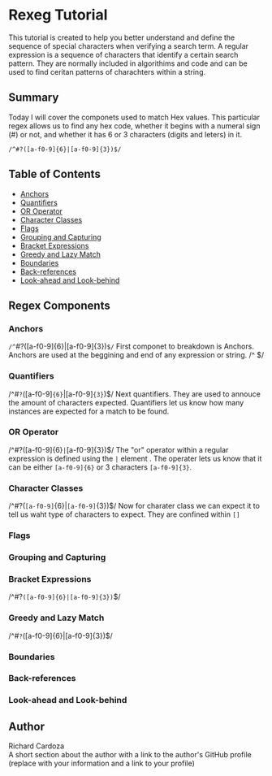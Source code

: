 # Rexeg Tutorial

This tutorial is created to help you better understand and define the sequence of special characters when verifying a search term. A regular expression is a sequence of characters that identify a certain search pattern. They are normally included in algorithims and code and can be used to find ceritan patterns of charachters within a string. 

## Summary

Today I will cover the componets used to match Hex values. This particular regex allows us to find any hex code, whether it begins with a numeral sign (#) or not, and whether it has 6 or 3 characters (digits and leters) in it.
```
/^#?([a-f0-9]{6}|[a-f0-9]{3})$/

```




## Table of Contents

- [Anchors](#anchors)
- [Quantifiers](#quantifiers)
- [OR Operator](#or-operator)
- [Character Classes](#character-classes)
- [Flags](#flags)
- [Grouping and Capturing](#grouping-and-capturing)
- [Bracket Expressions](#bracket-expressions)
- [Greedy and Lazy Match](#greedy-and-lazy-match)
- [Boundaries](#boundaries)
- [Back-references](#back-references)
- [Look-ahead and Look-behind](#look-ahead-and-look-behind)

## Regex Components

### Anchors
``/^``#?([a-f0-9]{6}|[a-f0-9]{3})``$/``
First componet to breakdown is Anchors. Anchors are used at the beggining and end of any expression or string.  /^ $/
### Quantifiers
/^#`?`([a-f0-9]`{6}`|[a-f0-9]`{3}`)$/
Next quantifiers. They are used to annouce the amount of characters expected. Quantifiers let us know how many instances are expected for a match to be found.

### OR Operator
/^#?([a-f0-9]{6}`|`[a-f0-9]{3})$/
The "or" operator within a regular expression is defined using the `|` element . The operater lets us know that it can be either `[a-f0-9]{6}` or 3 characters `[a-f0-9]{3}`.

### Character Classes
/^#?(`[a-f0-9]`{6}|`[a-f0-9]`{3})$/
Now for charater class we can expect it to tell us waht type of characters to expect. They are confined  within `[]`

### Flags

### Grouping and Capturing

### Bracket Expressions
/^#?`([a-f0-9]{6}|[a-f0-9]{3})`$/

### Greedy and Lazy Match
/^#`?`([a-f0-9]{6}|[a-f0-9]{3})$/

### Boundaries

### Back-references

### Look-ahead and Look-behind

## Author
Richard Cardoza     
A short section about the author with a link to the author's GitHub profile (replace with your information and a link to your profile)